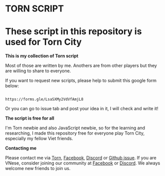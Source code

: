 # TORN SCRIPT

# These script in this repository is used for Torn City
                                              
**This is my collection of Torn script**

Most of those are written by me. Anothers are from other players but they are willing to share to everyone.

If you want to request new scripts, please help to submit this google form below:

                                              https://forms.gle/LsaSXMy2VdVfAmjL8

Or you can go to issue tab and post your idea in it, I will check and write it!

**The script is free for all**

I'm Torn newbie and also JavaScript newbie, so for the learning and researching, I made this repository free for everyone play Torn City, especially my fellow Viet friends. 

**Contacting me**

Please contact me via [Torn](https://www.torn.com/profiles.php?XID=3029549), [Facebook](https://www.facebook.com/daochaunghia/), [Discord](https://discordapp.com/users/201635234687614976) or [Github issue](https://github.com/N-0-0-B-Coder/V.O.T.T/issues). 
If you are VNese, consider joining our community at [Facebook](https://www.facebook.com/groups/1071025759766956) or [Discord](https://discord.gg/3emVFjmQbv). We always welcome new friends to join us.
